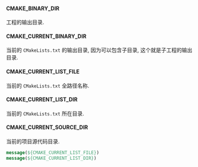 #### CMAKE_BINARY_DIR
工程的输出目录.

#### CMAKE_CURRENT_BINARY_DIR
当前的 `CMakeLists.txt` 的输出目录, 因为可以包含子目录, 这个就是子工程的输出目录.

#### CMAKE_CURRENT_LIST_FILE
当前的 `CMakeLists.txt` 全路径名称.

#### CMAKE_CURRENT_LIST_DIR
当前的 `CMakeLists.txt` 所在目录.

#### CMAKE_CURRENT_SOURCE_DIR
当前的项目源代码目录.

```cmake
message(${CMAKE_CURRENT_LIST_FILE})
message(${CMAKE_CURRENT_LIST_DIR})
```
